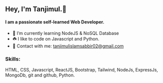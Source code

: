## Hey, I'm Tanjimul.👋
#### I am a passionate self-learned Web Developer. 

- 🌱 I’m currently learning NodeJS & NoSQL Database
- ☘️ I like to code on Javascript and Python.
- 📧 Contact with me: tanjimulislamsabbir02@gmail.com

### Skills: 
HTML, CSS, Javascript, ReactJS, Bootstrap,
Tailwind, NodeJs, ExpressJs, MongoDb, git and github, Python.
